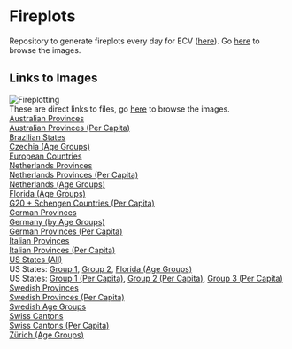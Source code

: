 # Fireplots
Repository to generate fireplots every day for ECV ([here](https://www.endcoronavirus.org/fireplots)). Go [here](/Fireplots/Figures) to browse the images.

## Links to Images
![Fireplotting](https://github.com/TrevorWinstral/Fireplots/workflows/Fireplotting/badge.svg) \
These are direct links to files, go [here](/Fireplots/Figures) to browse the images. \
[Australian Provinces](https://trevorwinstral.github.io/Fireplots/Figures/Fire_Australia.png) \
[Australian Provinces (Per Capita)](https://trevorwinstral.github.io/Fireplots/Figures/Fire_Australia_PC.png) \
[Brazilian States](https://trevorwinstral.github.io/Fireplots/Figures/Fire_Brazil.png) \
[Czechia (Age Groups)](https://trevorwinstral.github.io/Fireplots/Figures/Fire_Czechia_By_Age.png) \
[European Countries](https://trevorwinstral.github.io/Fireplots/Figures/Fire_Europe.png) \
[Netherlands Provinces](https://trevorwinstral.github.io/Fireplots/Figures/Fire_Holland.png) \
[Netherlands Provinces (Per Capita)](https://trevorwinstral.github.io/Fireplots/Figures/Fire_Holland_PC.png) \
[Netherlands (Age Groups)](https://trevorwinstral.github.io/Fireplots/Figures/Fire_Holland_By_Age.png) \
[Florida (Age Groups)](https://trevorwinstral.github.io/Fireplots/Figures/Fire_Florida.png) \
[G20 + Schengen Countries (Per Capita)](https://trevorwinstral.github.io/Fireplots/Figures/Fire_Key_Countries_PC.png) \
[German Provinces](https://trevorwinstral.github.io/Fireplots/Figures/Fire_Germany.png) \
[Germany (by Age Groups)](https://trevorwinstral.github.io/Fireplots/Figures/Fire_Germany_By_Age.png) \
[German Provinces (Per Capita)](https://trevorwinstral.github.io/Fireplots/Figures/Fire_Germany_PC.png) \
[Italian Provinces](https://trevorwinstral.github.io/Fireplots/Figures/Fire_Italy.png) \
[Italian Provinces (Per Capita)](https://trevorwinstral.github.io/Fireplots/Figures/Fire_Italy_PC.png) \
[US States (All)](https://trevorwinstral.github.io/Fireplots/Figures/Fire_USA.png) \
US States: [Group 1](https://trevorwinstral.github.io/Fireplots/Figures/Fire_USA_Partition_1.png), [Group 2](https://trevorwinstral.github.io/Fireplots/Figures/Fire_USA_Partition_2.png), [Florida (Age Groups)](https://trevorwinstral.github.io/Fireplots/Figures/Fire_Florida.png) \
US States: [Group 1 (Per Capita)](https://trevorwinstral.github.io/Fireplots/Figures/Fire_USA_Partition_1_PC.png), [Group 2 (Per Capita)](https://trevorwinstral.github.io/Fireplots/Figures/Fire_USA_Partition_2_PC.png), [Group 3 (Per Capita)](https://trevorwinstral.github.io/Fireplots/Figures/Fire_USA_Partition_3_PC.png) \
[Swedish Provinces](https://trevorwinstral.github.io/Fireplots/Figures/Fire_Sweden.png) \
[Swedish Provinces (Per Capita)](https://trevorwinstral.github.io/Fireplots/Figures/Fire_Sweden_PC.png) \
[Swedish Age Groups](https://trevorwinstral.github.io/Fireplots/Figures/Fire_Sweden_By_Age.png) \
[Swiss Cantons](https://trevorwinstral.github.io/Fireplots/Figures/Fire_Switzerland.png) \
[Swiss Cantons (Per Capita)](https://trevorwinstral.github.io/Fireplots/Figures/Fire_Switzerland_PC.png) \
[Zürich (Age Groups)](https://trevorwinstral.github.io/Fireplots/Figures/Fire_Zürich.png) 
